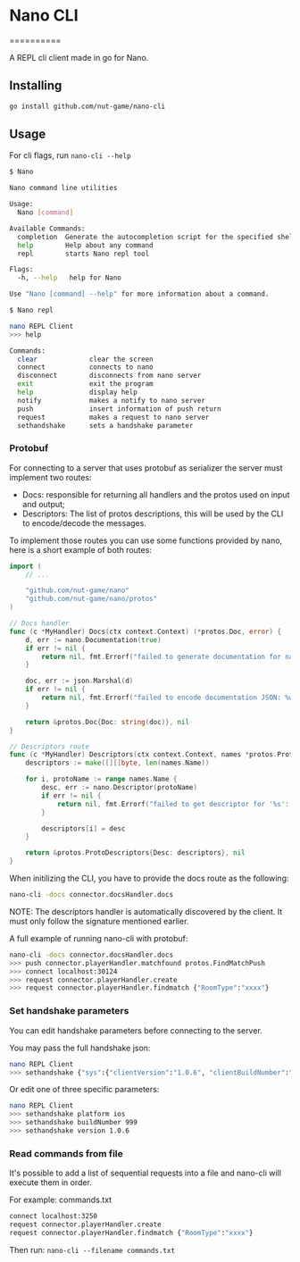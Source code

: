 # Nano CLI
==========

A REPL cli client made in go for Nano.

## Installing

```bash
go install github.com/nut-game/nano-cli
```

## Usage

For cli flags, run `nano-cli --help`

```bash
$ Nano

Nano command line utilities

Usage:
  Nano [command]

Available Commands:
  completion  Generate the autocompletion script for the specified shell
  help        Help about any command
  repl        starts Nano repl tool

Flags:
  -h, --help   help for Nano

Use "Nano [command] --help" for more information about a command.

$ Nano repl

nano REPL Client
>>> help

Commands:
  clear             clear the screen
  connect           connects to nano
  disconnect        disconnects from nano server
  exit              exit the program
  help              display help
  notify            makes a notify to nano server
  push              insert information of push return
  request           makes a request to nano server
  sethandshake      sets a handshake parameter
```

### Protobuf

For connecting to a server that uses protobuf as serializer the server must implement two routes:

- Docs: responsible for returning all handlers and the protos used on input and output;
- Descriptors: The list of protos descriptions, this will be used by the CLI to encode/decode the messages.

To implement those routes you can use some functions provided by nano, here is a short example of both routes:

```go
import (
	// ...

	"github.com/nut-game/nano"
	"github.com/nut-game/nano/protos"
)

// Docs handler
func (c *MyHandler) Docs(ctx context.Context) (*protos.Doc, error) {
	d, err := nano.Documentation(true)
	if err != nil {
		return nil, fmt.Errorf("failed to generate documentation for nano routes: %w", err)
	}

	doc, err := json.Marshal(d)
	if err != nil {
		return nil, fmt.Errorf("failed to encode documentation JSON: %w", err)
	}

	return &protos.Doc{Doc: string(doc)}, nil
}

// Descriptors route
func (c *MyHandler) Descriptors(ctx context.Context, names *protos.ProtoNames) (*protos.ProtoDescriptors, error) {
	descriptors := make([][]byte, len(names.Name))

	for i, protoName := range names.Name {
		desc, err := nano.Descriptor(protoName)
		if err != nil {
			return nil, fmt.Errorf("failed to get descriptor for '%s': %w", protoName, err)
		}

		descriptors[i] = desc
	}

	return &protos.ProtoDescriptors{Desc: descriptors}, nil
}
```

When initilizing the CLI, you have to provide the docs route as the following:

```bash
nano-cli -docs connector.docsHandler.docs
```

NOTE: The descriptors handler is automatically discovered by the client.
It must only follow the signature mentioned earlier.

A full example of running nano-cli with protobuf:

```bash
nano-cli -docs connector.docsHandler.docs
>>> push connector.playerHandler.matchfound protos.FindMatchPush
>>> connect localhost:30124
>>> request connector.playerHandler.create
>>> request connector.playerHandler.findmatch {"RoomType":"xxxx"}
```

### Set handshake parameters

You can edit handshake parameters before connecting to the server.

You may pass the full handshake json:

```bash
nano REPL Client
>>> sethandshake {"sys":{"clientVersion":"1.0.6", "clientBuildNumber":"999","platform":"ios"}}
```

Or edit one of three specific parameters:

```bash
nano REPL Client
>>> sethandshake platform ios
>>> sethandshake buildNumber 999
>>> sethandshake version 1.0.6
```

### Read commands from file

It's possible to add a list of sequential requests into a file and nano-cli will execute them in order.

For example: commands.txt

```bash
connect localhost:3250
request connector.playerHandler.create
request connector.playerHandler.findmatch {"RoomType":"xxxx"}
```

Then run: `nano-cli --filename commands.txt`
